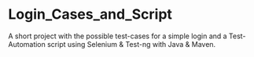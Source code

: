 # Login_Cases_and_Script
A short project with the possible test-cases for a simple login and a Test-Automation script using Selenium &amp; Test-ng with Java &amp; Maven.
